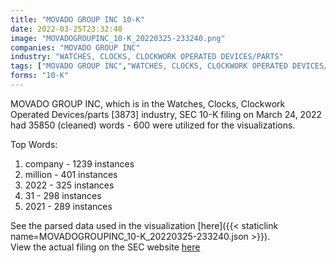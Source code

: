 ```yaml
---
title: "MOVADO GROUP INC 10-K"
date: 2022-03-25T23:32:40
image: "MOVADOGROUPINC_10-K_20220325-233240.png"
companies: "MOVADO GROUP INC"
industry: "WATCHES, CLOCKS, CLOCKWORK OPERATED DEVICES/PARTS"
tags: ["MOVADO GROUP INC","WATCHES, CLOCKS, CLOCKWORK OPERATED DEVICES/PARTS","03-24-2022","10-K"]
forms: "10-K"
---
```

MOVADO GROUP INC, which is in the Watches, Clocks, Clockwork Operated Devices/parts [3873] industry, SEC 10-K filing on March 24, 2022 had 35850 (cleaned) words - 600 were utilized for the visualizations.

Top Words:
1. company - 1239 instances
2. million - 401 instances
3. 2022 - 325 instances
4. 31 - 298 instances
5. 2021 - 289 instances


See the parsed data used in the visualization [here]({{< staticlink name=MOVADOGROUPINC_10-K_20220325-233240.json >}}).  
View the actual filing on the SEC website [here](https://www.sec.gov/Archives/edgar/data/72573/0000950170-22-004491.txt)
